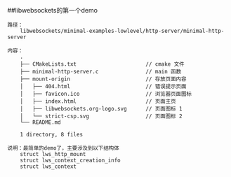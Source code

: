 ##libwebsockets的第一个demo

	路径：
		libwebsockets/minimal-examples-lowlevel/http-server/minimal-http-server

	内容：
		.
		├── CMakeLists.txt						// cmake 文件
		├── minimal-http-server.c				// main 函数
		├── mount-origin						// 存放页面内容
		│   ├── 404.html						// 错误提示页面
		│   ├── favicon.ico						// 浏览器页面图标
		│   ├── index.html						// 页面主页
		│   ├── libwebsockets.org-logo.svg		// 页面图标 1
		│   └── strict-csp.svg					// 页面图标 2
		└── README.md

		1 directory, 8 files

	说明：最简单的demo了，主要涉及到以下结构体
		struct lws_http_mount
		struct lws_context_creation_info
		struct lws_context
